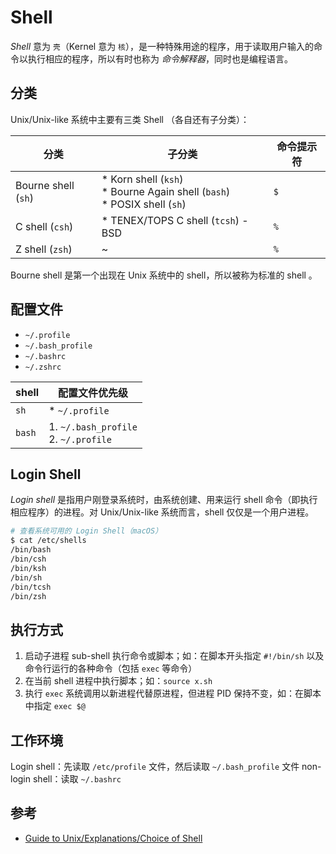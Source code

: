 # Shell

_Shell_ 意为 `壳`（Kernel 意为 `核`），是一种特殊用途的程序，用于读取用户输入的命令以执行相应的程序，所以有时也称为 _命令解释器_，同时也是编程语言。

## 分类

Unix/Unix-like 系统中主要有三类 Shell （各自还有子分类）：

| 分类                | 子分类                                                                            | 命令提示符 |
| ------------------- | --------------------------------------------------------------------------------- | ---------- |
| Bourne shell (`sh`) | * Korn shell (`ksh`) <br> * Bourne Again shell (`bash`) <br> * POSIX shell (`sh`) | `$`        |
| C shell (`csh`)     | * TENEX/TOPS C shell (`tcsh`) - BSD                                               | `%`        |
| Z shell (`zsh`)     | ~                                                                                 | `%`        |

Bourne shell 是第一个出现在 Unix 系统中的 shell，所以被称为标准的 shell 。

## 配置文件

* `~/.profile`
* `~/.bash_profile`
* `~/.bashrc`
* `~/.zshrc`

| shell  | 配置文件优先级                            |
| ------ | ----------------------------------------- |
| `sh`   | * `~/.profile`                            |
| `bash` | 1. `~/.bash_profile` <br> 2. `~/.profile` |

## Login Shell

_Login shell_ 是指用户刚登录系统时，由系统创建、用来运行 shell 命令（即执行相应程序）的进程。对 Unix/Unix-like 系统而言，shell 仅仅是一个用户进程。

```sh
# 查看系统可用的 Login Shell（macOS）
$ cat /etc/shells
/bin/bash
/bin/csh
/bin/ksh
/bin/sh
/bin/tcsh
/bin/zsh
```

## 执行方式

1. 启动子进程 sub-shell 执行命令或脚本；如：在脚本开头指定 `#!/bin/sh` 以及命令行运行的各种命令（包括 `exec` 等命令）
2. 在当前 shell 进程中执行脚本；如：`source x.sh`
3. 执行 `exec` 系统调用以新进程代替原进程，但进程 PID 保持不变，如：在脚本中指定 `exec $@`

## 工作环境

Login shell：先读取 `/etc/profile` 文件，然后读取 `~/.bash_profile` 文件
non-login shell：读取 `~/.bashrc`

## 参考

* [Guide to Unix/Explanations/Choice of Shell](https://en.wikibooks.org/wiki/Guide_to_Unix/Explanations/Choice_of_Shell)